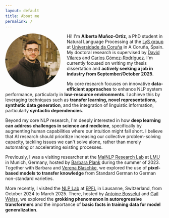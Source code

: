 ```yaml
---
layout: default
title: About me
permalink: /
---
```


<div style="float: left; margin-right: 20px; margin-bottom: 10px;">
  <img src="./image.png" alt="My Picture" style="border-radius: 50%; width: 175px; height: auto;" />
</div>

Hi! I'm **Alberto Muñoz-Ortiz**, a PhD student in Natural Language Processing at the [LyS group](https://www.grupolys.org/) at [Universidade da Coruña](https://www.udc.es/) in A Coruña, Spain. My doctoral research is supervised by [David Vilares](http://www.grupolys.org/~david.vilares/) and [Carlos Gómez-Rodríguez](http://www.grupolys.org/~cgomezr/). I'm currently focused on writing my thesis dissertation and **actively seeking a job in industry from September/October 2025**.

My core research focuses on innovative **data-efficient approaches** to enhance NLP system performance, particularly in **low-resource environments**. I achieve this by leveraging techniques such as **transfer learning, novel representations, synthetic data generation**, and the integration of linguistic information, particularly **syntactic dependencies**.

Beyond my core NLP research, I'm deeply interested in how **deep learning can address challenges in science and medicine**, specifically by augmenting human capabilities where our intuition might fall short. I believe that AI research should prioritize increasing our collective problem-solving capacity, tackling issues we can't solve alone, rather than merely automating or accelerating existing processes.

Previously, I was a visiting researcher at the [MaiNLP Research Lab](https://mainlp.github.io/) at [LMU](https://www.lmu.de/en/) in Munich, Germany, hosted by [Barbara Plank](https://bplank.github.io/) during the summer of 2023. Together with Barbara and [Verena Blaschke](https://verenablaschke.github.io/), we explored the use of **pixel-based models to transfer knowledge** from Standard German to German non-standard varieties.

More recently, I visited the [NLP Lab](https://nlp.epfl.ch/) at [EPFL](https://www.epfl.ch/schools/ic/) in Lausanne, Switzerland, from October 2024 to March 2025. There, hosted by [Antoine Bosselut](https://atcbosselut.github.io/) and [Gail Weiss](https://gailweiss.github.io/), we explored the **grokking phenomenon in autoregressive transformers** and the importance of **basic facts in training data for model generalization**.

